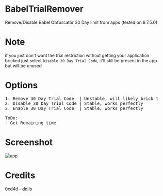 # BabelTrialRemover
Remove/Disable Babel Obfuscator 30 Day limit from apps (tested on 9.7.5.0)

# Note
if you just don't want the trial restriction without getting your application bricked just select `Disable 30 Day Trial Code`, it'll still be present in the app but will be unused

# Options
<pre>
1: Remove 30 Day Trial Code  | Unstable, will likely brick the targetted assembly
2: Disable 30 Day Trial Code | Stable, works perfectly
3: Enable 30 Day Trial Code  | Stable, works perfectly

ToDo:
- Get Remaining time
</pre>

# Screenshot
![app](https://i.imgur.com/6AFJV6z.png)

# Credits
0xd4d - <a href="https://github.com/0xd4d/dnlib/">dnlib</a>
